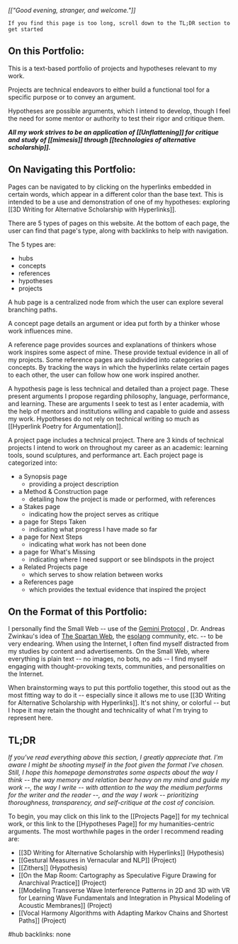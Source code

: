 *[["Good evening, stranger, and welcome."]]* 

`If you find this page is too long, scroll down to the TL;DR section to get started`

## On this Portfolio:

This is a text-based portfolio of projects and hypotheses relevant to my work. 

Projects are technical endeavors to either build a functional tool for a specific purpose or to convey an argument. 

Hypotheses are possible arguments, which I intend to develop, though I feel the need for some mentor or authority to test their rigor and critique them.


***All my work strives to be an application of [[Unflattening]] for critique and study of [[mimesis]] through [[technologies of alternative scholarship]].***


## On Navigating this Portfolio:

Pages can be navigated to by clicking on the hyperlinks embedded in certain words, which appear in a different color than the base text. This is intended to be a use and demonstration of one of my hypotheses: exploring [[3D Writing for Alternative Scholarship with Hyperlinks]].

There are 5 types of pages on this website. At the bottom of each page, the user can find that page's type, along with backlinks to help with navigation.

The 5 types are:
- hubs
- concepts
- references
- hypotheses
- projects

A hub page is a centralized node from which the user can explore several branching paths.

A concept page details an argument or idea put forth by a thinker whose work influences mine.

A reference page provides sources and explanations of thinkers whose work inspires some aspect of mine. These provide textual evidence in all of my projects. Some reference pages are subdivided into categories of concepts. By tracking the ways in which the hyperlinks relate certain pages to each other, the user can follow how one work inspired another.

A hypothesis page is less technical and detailed than a project page. These present arguments I propose regarding philosophy, language, performance, and learning. These are arguments I seek to test as I enter academia, with the help of mentors and institutions willing and capable to guide and assess my work. Hypotheses do not rely on technical writing so much as [[Hyperlink Poetry for Argumentation]].

A project page includes a technical project. There are 3 kinds of technical projects I intend to work on throughout my career as an academic: learning tools, sound sculptures, and performance art. Each project page is categorized into:
- a Synopsis page 
	- providing a project description
- a Method & Construction page 
	- detailing how the project is made or performed, with references
- a Stakes page 
	- indicating how the project serves as critique
- a page for Steps Taken 
	- indicating what progress I have made so far
- a page for Next Steps
	- indicating what work has not been done
- a page for What's Missing
	- indicating where I need support or see blindspots in the project
- a Related Projects page
	- which serves to show relation between works
- a References page
	- which provides the textual evidence that inspired the project




## On the Format of this Portfolio:

I personally find the Small Web -- use of the [Gemini Protocol](https://yesterweb.org/community/gemini/) , Dr. Andreas Zwinkau's idea of [The Spartan Web](https://beza1e1.tuxen.de/spartan_web.html), the [esolang](https://catseye.tc) community, etc. -- to be very endearing. When using the Internet, I often find myself distracted from my studies by content and advertisements. On the Small Web, where everything is plain text -- no images, no bots, no ads -- I find myself engaging with thought-provoking texts, communities, and personalities on the Internet. 

When brainstorming ways to put this portfolio together, this stood out as the most fitting way to do it -- especially since it allows me to use [[3D Writing for Alternative Scholarship with Hyperlinks]]. It's not shiny, or colorful -- but I hope it may retain the thought and technicality of what I'm trying to represent here.


## TL;DR

*If you've read everything above this section, I greatly appreciate that. I'm aware I might be shooting myself in the foot given the format I've chosen. Still, I hope this homepage demonstrates some aspects about the way I think -- the way memory and relation bear heavy on my mind and guide my work --, the way I write -- with attention to the way the medium performs for the writer and the reader --, and the way I work -- prioritizing thoroughness, transparency, and self-critique at the cost of concision.*

To begin, you may click on this link to the [[Projects Page]] for my technical work, or this link to the [[Hypotheses Page]] for my humanities-centric arguments. The most worthwhile pages in the order I recommend reading are: 
- [[3D Writing for Alternative Scholarship with Hyperlinks]] (Hypothesis)
- [[Gestural Measures in Vernacular and NLP]] (Project)
- [[Zithers]] (Hypothesis)
- [[On the Map Room: Cartography as Speculative Figure Drawing for Anarchival Practice]] (Project)
- [[Modeling Transverse Wave Interference Patterns in 2D and 3D with VR for Learning Wave Fundamentals and Integration in Physical Modeling of Acoustic Membranes]] (Project)
- [[Vocal Harmony Algorithms with Adapting Markov Chains and Shortest Paths]] (Project)





#hub
backlinks: none